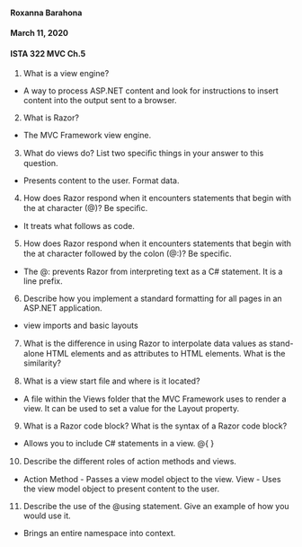 #### Roxanna Barahona
#### March 11, 2020
#### ISTA 322 MVC Ch.5

1. What is a view engine?
- A way to process ASP.NET content and look for instructions to insert content into the output sent to a browser.

2. What is Razor?
- The MVC Framework view engine.

3. What do views do? List two speciﬁc things in your answer to this question.
- Presents content to the user. Format data.

4. How does Razor respond when it encounters statements that begin with the at character (@)? Be speciﬁc.
- It treats what follows as code.

5. How does Razor respond when it encounters statements that begin with the at character followed by the colon (@:)? Be speciﬁc.
- The @: prevents Razor from interpreting text as a C# statement. It is a line prefix.

6. Describe how you implement a standard formatting for all pages in an ASP.NET application.
- view imports and basic layouts

7. What is the diﬀerence in using Razor to interpolate data values as stand-alone HTML elements and as attributes to HTML elements. What is the similarity?

8. What is a view start ﬁle and where is it located?
- A file within the Views folder that the MVC Framework uses to render a view. It can be used to set a value for the Layout property.

9. What is a Razor code block? What is the syntax of a Razor code block?
- Allows you to include C# statements in a view. @{ }

10. Describe the diﬀerent roles of action methods and views.
- Action Method - Passes a view model object to the view. View - Uses the view model object to present content to the user.

11. Describe the use of the @using statement. Give an example of how you would use it.
- Brings an entire namespace into context.

